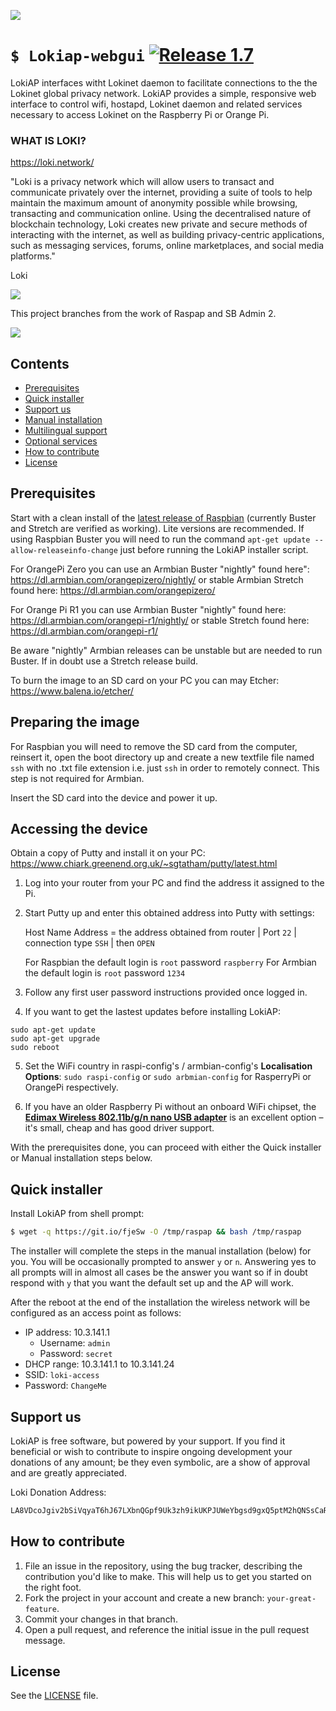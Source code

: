 ![](https://i.imgur.com/mXuacOH.jpg)

# `$ Lokiap-webgui` [![Release 1.7](https://img.shields.io/badge/Release-1.7-green.svg)](https://github.com/necro-nemesis/raspap-webgui/releases)

LokiAP interfaces witht Lokinet daemon to facilitate connections to the the Lokinet global privacy network. LokiAP provides a simple, responsive web interface to control wifi, hostapd, Lokinet daemon and related services necessary to access Lokinet on the Raspberry Pi or Orange Pi.

### WHAT IS LOKI?

https://loki.network/

"Loki is a privacy network which will allow users to transact and communicate privately over the internet, providing a suite of tools to help maintain the maximum amount of anonymity possible while browsing, transacting and communication online. Using the decentralised nature of blockchain technology, Loki creates new private and secure methods of interacting with the internet, as well as building privacy-centric applications, such as messaging services, forums, online marketplaces, and social media platforms."

Loki

![](https://i.imgur.com/V9coVgA.jpg)

This project branches from the work of Raspap and SB Admin 2.

![](https://i.imgur.com/qdXbAGn.png)

## Contents

 - [Prerequisites](#prerequisites)
 - [Quick installer](#quick-installer)
 - [Support us](#support-us)
 - [Manual installation](#manual-installation)
 - [Multilingual support](#multilingual-support)
 - [Optional services](#optional-services)
 - [How to contribute](#how-to-contribute)
 - [License](#license)

## Prerequisites
Start with a clean install of the [latest release of Raspbian](https://www.raspberrypi.org/downloads/raspbian/) (currently Buster and Stretch are verified as working). Lite versions are recommended. If using Raspbian Buster you will need to run the command ```apt-get update --allow-releaseinfo-change``` just before running the LokiAP installer script.

For OrangePi Zero you can use an Armbian Buster "nightly" found here": https://dl.armbian.com/orangepizero/nightly/ or stable Armbian Stretch found here: https://dl.armbian.com/orangepizero/

For Orange Pi R1 you can use Armbian Buster "nightly" found here: https://dl.armbian.com/orangepi-r1/nightly/ or stable Stretch found here: https://dl.armbian.com/orangepi-r1/

Be aware "nightly" Armbian releases can be unstable but are needed to run Buster. If in doubt use a Stretch release build.

To burn the image to an SD card on your PC you can may Etcher:
https://www.balena.io/etcher/

## Preparing the image

For Raspbian you will need to remove the SD card from the computer, reinsert it, open the boot directory up and create a new textfile file named `ssh` with no .txt file extension i.e. just `ssh` in order to remotely connect. This step is not required for Armbian.

Insert the SD card into the device and power it up.

## Accessing the device

Obtain a copy of Putty and install it on your PC:
https://www.chiark.greenend.org.uk/~sgtatham/putty/latest.html

1.  Log into your router from your PC and find the address it assigned to the Pi.

2.  Start Putty up and enter this obtained address into Putty with settings:

    Host Name Address = the address obtained from router | Port `22` | connection type `SSH` | then `OPEN`

    For Raspbian the default login is `root` password `raspberry`
    For Armbian the default login is `root` password `1234`

3.  Follow any first user password instructions provided once logged in.

4. If you want to get the lastest updates before installing LokiAP:
```
sudo apt-get update
sudo apt-get upgrade
sudo reboot
```
5. Set the WiFi country in raspi-config's / armbian-config's **Localisation Options**: `sudo raspi-config` or `sudo arbmian-config` for RasperryPi or OrangePi respectively.

6. If you have an older Raspberry Pi without an onboard WiFi chipset, the [**Edimax Wireless 802.11b/g/n nano USB adapter**](https://www.edimax.com/edimax/merchandise/merchandise_detail/data/edimax/global/wireless_adapters_n150/ew-7811un) is an excellent option – it's small, cheap and has good driver support.

With the prerequisites done, you can proceed with either the Quick installer or Manual installation steps below.

## Quick installer

Install LokiAP from shell prompt:
```sh
$ wget -q https://git.io/fjeSw -O /tmp/raspap && bash /tmp/raspap
```
The installer will complete the steps in the manual installation (below) for you. You will be occasionally prompted to answer `y` or `n`. Answering yes to all prompts will in almost all cases be the answer you want so if in doubt respond with `y` that you want the default set up and the AP will work.

After the reboot at the end of the installation the wireless network will be
configured as an access point as follows:
* IP address: 10.3.141.1
  * Username: `admin`
  * Password: `secret`
* DHCP range: 10.3.141.1 to 10.3.141.24
* SSID: `loki-access`
* Password: `ChangeMe`

## Support us

LokiAP is free software, but powered by your support. If you find it beneficial or wish to contribute to inspire ongoing development your donations of any amount; be they even symbolic, are a show of approval and are greatly appreciated.

Loki Donation Address:
```sh
LA8VDcoJgiv2bSiVqyaT6hJ67LXbnQGpf9Uk3zh9ikUKPJUWeYbgsd9gxQ5ptM2hQNSsCaRETQ3GM9FLDe7BGqcm4ve69bh
```
## How to contribute

1. File an issue in the repository, using the bug tracker, describing the
   contribution you'd like to make. This will help us to get you started on the
   right foot.
2. Fork the project in your account and create a new branch:
   `your-great-feature`.
3. Commit your changes in that branch.
4. Open a pull request, and reference the initial issue in the pull request
   message.

## License
See the [LICENSE](./LICENSE) file.
